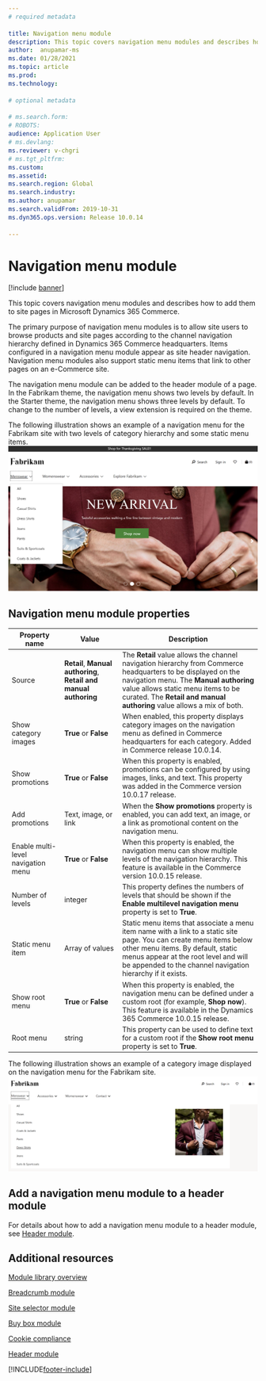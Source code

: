 ```yaml
---
# required metadata

title: Navigation menu module 
description: This topic covers navigation menu modules and describes how to add them to site pages in Microsoft Dynamics 365 Commerce.
author:  anupamar-ms
ms.date: 01/28/2021
ms.topic: article
ms.prod: 
ms.technology: 

# optional metadata

# ms.search.form: 
# ROBOTS: 
audience: Application User
# ms.devlang: 
ms.reviewer: v-chgri
# ms.tgt_pltfrm: 
ms.custom: 
ms.assetid: 
ms.search.region: Global
ms.search.industry: 
ms.author: anupamar
ms.search.validFrom: 2019-10-31
ms.dyn365.ops.version: Release 10.0.14

---
```


# Navigation menu module

[!include [banner](includes/banner.md)]

This topic covers navigation menu modules and describes how to add them to site pages in Microsoft Dynamics 365 Commerce.

The primary purpose of navigation menu modules is to allow site users to browse products and site pages according to the channel navigation hierarchy defined in Dynamics 365 Commerce headquarters. Items configured in a navigation menu module appear as site header navigation. Navigation menu modules also support static menu items that link to other pages on an e-Commerce site.

The navigation menu module can be added to the header module of a page. In the Fabrikam theme, the navigation menu shows two levels by default. In the Starter theme, the navigation menu shows three levels by default. To change to the number of levels, a view extension is required on the theme.

The following illustration shows an example of a navigation menu for the Fabrikam site with two levels of category hierarchy and some static menu items.
![Example of a navigation meu module](./media/ecommerce-header.png)

## Navigation menu module properties

| Property name             | Value                 | Description |
|---------------------------|-----------------------|-------------|
| Source                  | **Retail**, **Manual authoring**, **Retail and manual authoring** | The **Retail** value allows the channel navigation hierarchy from Commerce headquarters to be displayed on the navigation menu. The **Manual authoring** value allows static menu items to be curated. The **Retail and manual authoring** value allows a mix of both. |
| Show category images | **True** or **False**    | When enabled, this property displays category images on the navigation menu as defined in Commerce headquarters for each category. Added in Commerce release 10.0.14. |
| Show promotions | **True** or **False** | When this property is enabled, promotions can be configured by using images, links, and text. This property was added in the Commerce version 10.0.17 release. |
| Add promotions | Text, image, or link | When the **Show promotions** property is enabled, you can add text, an image, or a link as promotional content on the navigation menu. |
| Enable multi-level navigation menu | **True** or **False** | When this property is enabled, the navigation menu can show multiple levels of the navigation hierarchy. This feature is available in the Commerce version 10.0.15 release. |
| Number of levels | integer | This property defines the numbers of levels that should be shown if the **Enable multilevel navigation menu** property is set to **True**. |
| Static menu item| Array of values| Static menu items that associate a menu item name with a link to a static site page. You can create menu items below other menu items. By default, static menus appear at the root level and will be appended to the channel navigation hierarchy if it exists. |
| Show root menu | **True** or **False** | When this property is enabled, the navigation menu can be defined under a custom root (for example, **Shop now**). This feature is available in the Dynamics 365 Commerce 10.0.15 release. |
| Root menu | string | This property can be used to define text for a custom root if the **Show root menu** property is set to **True**. |

The following illustration shows an example of a category image displayed on the navigation menu for the Fabrikam site.
![Example of a navigation meu module with category images](./media/ecommerce-categoryimages.PNG)

## Add a navigation menu module to a header module

For details about how to add a navigation menu module to a header module, see [Header module](author-header-module.md).

## Additional resources

[Module library overview](starter-kit-overview.md)

[Breadcrumb module](add-breadcrumb.md)

[Site selector module](site-selector.md)

[Buy box module](add-buy-box.md)

[Cookie compliance](cookie-compliance.md)

[Header module](author-header-module.md)


[!INCLUDE[footer-include](../includes/footer-banner.md)]
